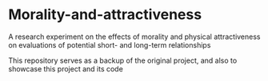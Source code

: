 # Morality-and-attractiveness
A research experiment on the effects of morality and physical attractiveness on evaluations of potential short- and long-term relationships

This repository serves as a backup of the original project, and also to showcase this project and its code